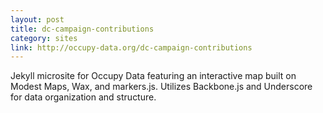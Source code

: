 ```yaml
---
layout: post
title: dc-campaign-contributions
category: sites
link: http://occupy-data.org/dc-campaign-contributions
---
```


Jekyll microsite for Occupy Data featuring an interactive map built on Modest Maps, Wax, and markers.js. Utilizes Backbone.js and Underscore for data organization and structure.
